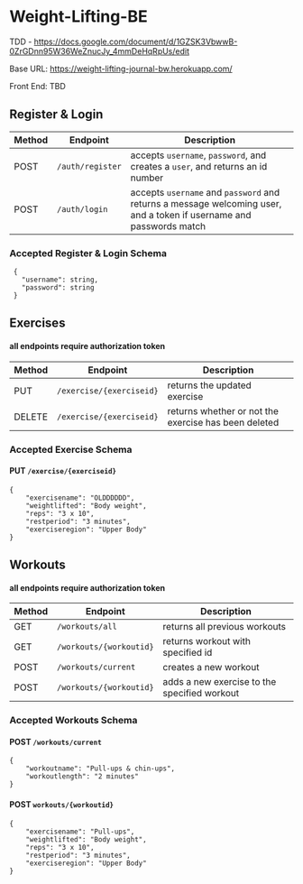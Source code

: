 # Weight-Lifting-BE

TDD - https://docs.google.com/document/d/1GZSK3VbwwB-0ZrGDnn95W36WeZnucJy_4mmDeHqRpUs/edit

Base URL: https://weight-lifting-journal-bw.herokuapp.com/

Front End: TBD

## Register & Login

Method | Endpoint | Description 
------ | -------- | -----------
POST | `/auth/register` | accepts `username`, `password`, and creates a  `user`, and returns an id number
POST | `/auth/login` | accepts `username` and `password` and returns a message welcoming user, and a token if username and passwords match


### Accepted Register & Login Schema
```
 {
   "username": string,
   "password": string
 }
```

## Exercises
#### all endpoints require authorization token

Method | Endpoint | Description
------ | -------- | -----------
PUT | `/exercise/{exerciseid}` | returns the updated exercise
DELETE | `/exercise/{exerciseid}` | returns whether or not the exercise has been deleted

### Accepted Exercise Schema

#### PUT `/exercise/{exerciseid}`
```
{
	"exercisename": "OLDDDDDD",
	"weightlifted": "Body weight",
	"reps": "3 x 10",
	"restperiod": "3 minutes",
	"exerciseregion": "Upper Body"
}
```


## Workouts
#### all endpoints require authorization token

Method | Endpoint | Description
------ | -------- | -----------
GET | `/workouts/all` | returns all previous workouts
GET | `/workouts/{workoutid}` | returns workout with specified id
POST | `/workouts/current` | creates a new workout
POST | `/workouts/{workoutid}` | adds a new exercise to the specified workout

### Accepted Workouts Schema

#### POST `/workouts/current`
```
{
	"workoutname": "Pull-ups & chin-ups",
	"workoutlength": "2 minutes"
}
```

#### POST `workouts/{workoutid}`
```
{
	"exercisename": "Pull-ups",
	"weightlifted": "Body weight",
	"reps": "3 x 10",
	"restperiod": "3 minutes",
	"exerciseregion": "Upper Body"
}
```